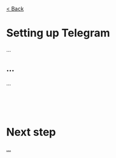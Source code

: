 [< Back](../../README.md#getting-started)

# Setting up Telegram

...



## ...

...








<br/>
<br/>
<br/>

# Next step

[...](../../README.md#getting-started)